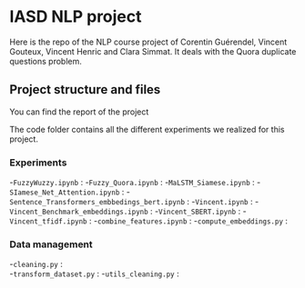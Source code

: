# IASD NLP project
Here is the repo of the NLP course project of Corentin Guérendel, Vincent Gouteux, Vincent Henric and Clara Simmat. It deals with the Quora duplicate questions problem.

## Project structure and files

You can find the report of the project

The code folder contains all the different experiments we realized for this project.

### Experiments
-`FuzzyWuzzy.ipynb` :
-`Fuzzy_Quora.ipynb` :
-`MaLSTM_Siamese.ipynb` :
-`SIamese_Net_Attention.ipynb` :
-`Sentence_Transformers_embbedings_bert.ipynb` :
-`Vincent.ipynb` :
-`Vincent_Benchmark_embeddings.ipynb` :
-`Vincent_SBERT.ipynb` :
-`Vincent_tfidf.ipynb` :
-`combine_features.ipynb` :	
-`compute_embeddings.py` :
  
### Data management  

-`cleaning.py` :	
-`transform_dataset.py` :
-`utils_cleaning.py` :
